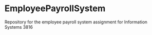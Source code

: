# EmployeePayrollSystem
Repository for the employee payroll system assignment for Information Systems 3816
